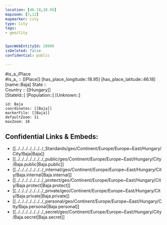 ```yaml
---
location: [46.18,18.95] 
mapzoom: [7,12] 
mapmarker: city 
type: City
tags:
- geo/City


SpocWebEntityId: 28989
isDeleted: false
confidential: public

---
```

#is_a_/Place  
#is_a_ :: [[Place]] 
[has_place_longitude::18.95] 
[has_place_latitude::46.18] 
[name::Baja] 
State ::  
Country :: [[Hungary]]  
[StateId::] 
[Population::] 
[Unknown::] 


```leaflet
id: Baja
coordinates: [[Baja]] 
markerFile: [[Baja]] 
defaultZoom: 11 
maxZoom: 18
```


## Confidential Links & Embeds: 
- [[../../../../../../../_Standards/geo/Continent/Europe/Europe~East/Hungary/City/Baja|Baja]] 
- [[../../../../../../../_public/geo/Continent/Europe/Europe~East/Hungary/City/Baja.public|Baja.public]] 
- [[../../../../../../../_internal/geo/Continent/Europe/Europe~East/Hungary/City/Baja.internal|Baja.internal]] 
- [[../../../../../../../_protect/geo/Continent/Europe/Europe~East/Hungary/City/Baja.protect|Baja.protect]] 
- [[../../../../../../../_private/geo/Continent/Europe/Europe~East/Hungary/City/Baja.private|Baja.private]] 
- [[../../../../../../../_personal/geo/Continent/Europe/Europe~East/Hungary/City/Baja.personal|Baja.personal]] 
- [[../../../../../../../_secret/geo/Continent/Europe/Europe~East/Hungary/City/Baja.secret|Baja.secret]] 
